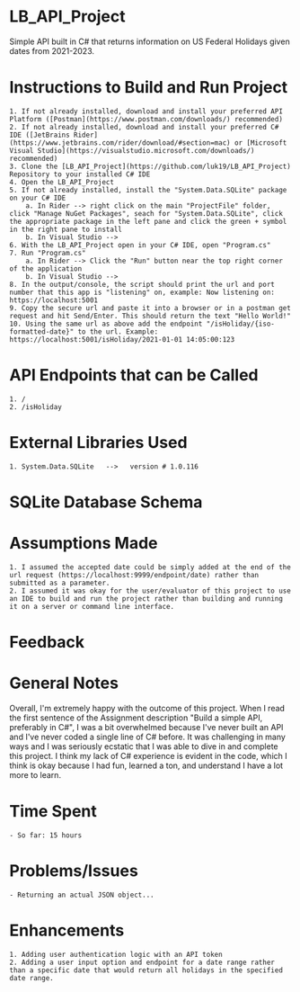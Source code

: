 # LB_API_Project
Simple API built in C# that returns information on US Federal Holidays given dates from 2021-2023.


# Instructions to Build and Run Project
    1. If not already installed, download and install your preferred API Platform ([Postman](https://www.postman.com/downloads/) recommended)
    2. If not already installed, download and install your preferred C# IDE ([JetBrains Rider](https://www.jetbrains.com/rider/download/#section=mac) or [Microsoft Visual Studio](https://visualstudio.microsoft.com/downloads/) recommended)
    3. Clone the [LB_API_Project](https://github.com/luk19/LB_API_Project) Repository to your installed C# IDE
    4. Open the LB_API_Project
    5. If not already installed, install the "System.Data.SQLite" package on your C# IDE
        a. In Rider --> right click on the main "ProjectFile" folder, click "Manage NuGet Packages", seach for "System.Data.SQLite", click the appropriate package in the left pane and click the green + symbol in the right pane to install
        b. In Visual Studio -->
    6. With the LB_API_Project open in your C# IDE, open "Program.cs"
    7. Run "Program.cs"
        a. In Rider --> Click the "Run" button near the top right corner of the application
        b. In Visual Studio --> 
    8. In the output/console, the script should print the url and port number that this app is "listening" on, example: Now listening on: https://localhost:5001
    9. Copy the secure url and paste it into a browser or in a postman get request and hit Send/Enter. This should return the text "Hello World!"
    10. Using the same url as above add the endpoint "/isHoliday/{iso-formatted-date}" to the url. Example: https://localhost:5001/isHoliday/2021-01-01 14:05:00:123


# API Endpoints that can be Called
    1. /
    2. /isHoliday


# External Libraries Used
    1. System.Data.SQLite   -->   version # 1.0.116


# SQLite Database Schema


# Assumptions Made
    1. I assumed the accepted date could be simply added at the end of the url request (https://localhost:9999/endpoint/date) rather than submitted as a parameter.
    2. I assumed it was okay for the user/evaluator of this project to use an IDE to build and run the project rather than building and running it on a server or command line interface.


# Feedback


# General Notes
Overall, I'm extremely happy with the outcome of this project. When I read the first sentence of the Assignment description "Build a simple API, preferably in C#",
I was a bit overwhelmed because I've never built an API and I've never coded a single line of C# before. It was challenging in many ways and I was seriously ecstatic
that I was able to dive in and complete this project. I think my lack of C# experience is evident in the code, which I think is okay because I had fun, learned a ton, 
and understand I have a lot more to learn.


# Time Spent
    - So far: 15 hours


# Problems/Issues
    - Returning an actual JSON object...


# Enhancements
    1. Adding user authentication logic with an API token
    2. Adding a user input option and endpoint for a date range rather than a specific date that would return all holidays in the specified date range.

